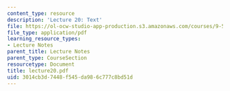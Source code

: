 ```yaml
---
content_type: resource
description: 'Lecture 20: Text'
file: https://ol-ocw-studio-app-production.s3.amazonaws.com/courses/9-520-statistical-learning-theory-and-applications-spring-2003/3014cb3d7448f545da986c777c8bd51d_lecture20.pdf
file_type: application/pdf
learning_resource_types:
- Lecture Notes
parent_title: Lecture Notes
parent_type: CourseSection
resourcetype: Document
title: lecture20.pdf
uid: 3014cb3d-7448-f545-da98-6c777c8bd51d
---
```

